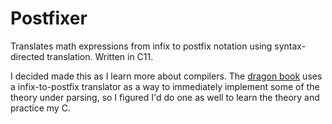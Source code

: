 # Postfixer
Translates math expressions from infix to postfix notation using syntax-
directed translation. Written in C11.

I decided made this as I learn more about compilers. The [dragon book](https://en.wikipedia.org/wiki/Compilers:_Principles,_Techniques,_and_Tools) uses a 
infix-to-postfix translator as a way to immediately implement some of the
theory under parsing, so I figured I'd do one as well to learn the theory and practice
my C.
